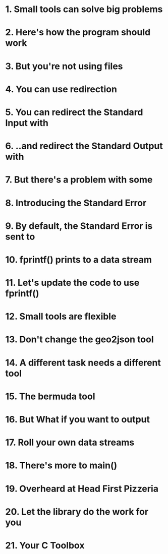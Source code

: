 # 1. Small tools can solve big problems

# 2. Here's how the program should work

# 3. But you're not using files

# 4. You can use redirection

# 5. You can redirect the Standard Input with

# 6. ..and redirect the Standard Output with

# 7. But there's a problem with some

# 8. Introducing the Standard Error

# 9. By default, the Standard Error is sent to

# 10. fprintf() prints to a data stream

# 11. Let's update the code to use fprintf()

# 12. Small tools are flexible

# 13. Don't change the geo2json tool

# 14. A different task needs a different tool

# 15. The bermuda tool

# 16. But What if you want to output

# 17. Roll your own data streams

# 18. There's more to main()

# 19. Overheard at Head First Pizzeria

# 20. Let the library do the work for you

# 21. Your C Toolbox
